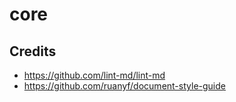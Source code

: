 # core

## Credits

- <https://github.com/lint-md/lint-md>
- <https://github.com/ruanyf/document-style-guide>
